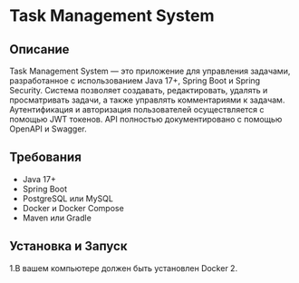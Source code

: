 # Task Management System

## Описание

Task Management System — это приложение для управления задачами, разработанное с использованием Java 17+, Spring Boot и Spring Security. Система позволяет создавать, редактировать, удалять и просматривать задачи, а также управлять комментариями к задачам. Аутентификация и авторизация пользователей осуществляется с помощью JWT токенов. API полностью документировано с помощью OpenAPI и Swagger.

## Требования

- Java 17+
- Spring Boot
- PostgreSQL или MySQL
- Docker и Docker Compose
- Maven или Gradle

## Установка и Запуск

1.В вашем компьютере должен быть установлен Docker
2.
